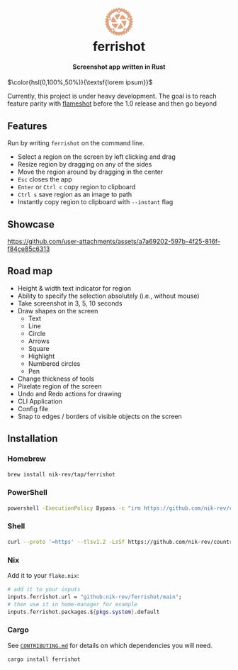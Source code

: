 <div align="center">
  <p>
    <h1>
      <a href="https://github.com/nik-rev/ferrishot">
        <img height="64px" width="64px" src="logo.svg" />
      </a>
      <br />
      <strong>ferri</strong>shot
    </h1>
    <h4>Screenshot app written in Rust</h4>
  </p>
</div>

$\color{hsl(0,100%,50%)}{\textsf{lorem ipsum}}$


Currently, this project is under heavy development. The goal is to reach feature parity with [flameshot](https://github.com/flameshot-org/flameshot) before the 1.0 release and then go beyond

## Features

Run by writing `ferrishot` on the command line.

- Select a region on the screen by left clicking and drag
- Resize region by dragging on any of the sides
- Move the region around by dragging in the center
- `Esc` closes the app
- `Enter` or `Ctrl c` copy region to clipboard
- `Ctrl s` save region as an image to path
- Instantly copy region to clipboard with `--instant` flag

## Showcase

<https://github.com/user-attachments/assets/a7a69202-597b-4f25-816f-f84ce85c6313>

## Road map

- Height & width text indicator for region
- Ability to specify the selection absolutely (i.e., without mouse)
- Take screenshot in 3, 5, 10 seconds
- Draw shapes on the screen
  - Text
  - Line
  - Circle
  - Arrows
  - Square
  - Highlight
  - Numbered circles
  - Pen
- Change thickness of tools
- Pixelate region of the screen
- Undo and Redo actions for drawing
- CLI Application
- Config file
- Snap to edges / borders of visible objects on the screen

## Installation

### Homebrew

```sh
brew install nik-rev/tap/ferrishot
```

### PowerShell

```sh
powershell -ExecutionPolicy Bypass -c "irm https://github.com/nik-rev/countryfetch/releases/latest/download/ferrishot-installer.ps1 | iex"
```

### Shell

```sh
curl --proto '=https' --tlsv1.2 -LsSf https://github.com/nik-rev/countryfetch/releases/latest/download/ferrishot-installer.sh | sh
```

### Nix

Add it to your `flake.nix`:

```nix
# add it to your inputs
inputs.ferrishot.url = "github:nik-rev/ferrishot/main";
# then use it in home-manager for example
inputs.ferrishot.packages.${pkgs.system}.default
```

### Cargo

See [`CONTRIBUTING.md`](./CONTRIBUTING.md) for details on which dependencies you will need.

```sh
cargo install ferrishot
```
